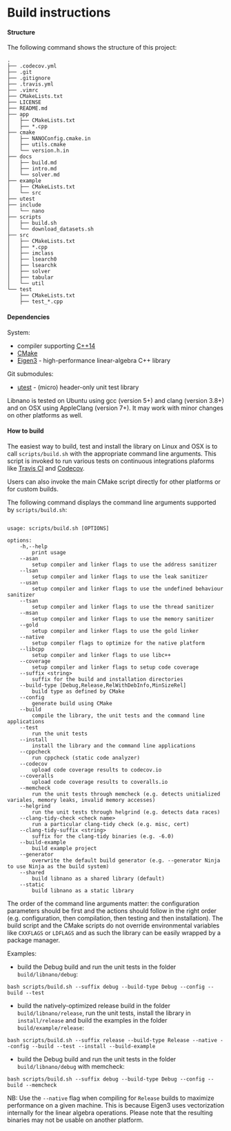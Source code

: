# Build instructions


#### Structure

The following command shows the structure of this project:

```
.
├── .codecov.yml
├── .git
├── .gitignore
├── .travis.yml
├── .vimrc
├── CMakeLists.txt
├── LICENSE
├── README.md
├── app
│   ├── CMakeLists.txt
│   ├── *.cpp
├── cmake
│   ├── NANOConfig.cmake.in
│   ├── utils.cmake
│   └── version.h.in
├── docs
│   ├── build.md
│   ├── intro.md
│   └── solver.md
├── example
│   ├── CMakeLists.txt
│   └── src
├── utest
├── include
│   └── nano
├── scripts
│   ├── build.sh
│   └── download_datasets.sh
├── src
│   ├── CMakeLists.txt
│   ├── *.cpp
│   ├── imclass
│   ├── lsearch0
│   ├── lsearchk
│   ├── solver
│   ├── tabular
│   └── util
└── test
    ├── CMakeLists.txt
    ├── test_*.cpp
```


#### Dependencies

System:
* compiler supporting [C++14](https://isocpp.org/wiki/faq/cpp14)
* [CMake](https://cmake.org)
* [Eigen3](https://tuxfamily.org) - high-performance linear-algebra C++ library

Git submodules:
* [utest](https://github.com/accosmin/utest) - (micro) header-only unit test library

Libnano is tested on Ubuntu using gcc (version 5+) and clang (version 3.8+) and on OSX using AppleClang (version 7+). It may work with minor changes on other platforms as well.


#### How to build

The easiest way to build, test and install the library on Linux and OSX is to call ```scripts/build.sh``` with the appropriate command line arguments. This script is invoked to run various tests on continuous integrations plaforms like [Travis CI](https://travis-ci.org/accosmin/libnano/builds) and [Codecov](https://codecov.io/gh/accosmin/libnano).


Users can also invoke the main CMake script directly for other platforms or for custom builds.


The following command displays the command line arguments supported by ```scripts/build.sh```:
```

usage: scripts/build.sh [OPTIONS]

options:
    -h,--help
        print usage
    --asan
        setup compiler and linker flags to use the address sanitizer
    --lsan
        setup compiler and linker flags to use the leak sanitizer
    --usan
        setup compiler and linker flags to use the undefined behaviour sanitizer
    --tsan
        setup compiler and linker flags to use the thread sanitizer
    --msan
        setup compiler and linker flags to use the memory sanitizer
    --gold
        setup compiler and linker flags to use the gold linker
    --native
        setup compiler flags to optimize for the native platform
    --libcpp
        setup compiler and linker flags to use libc++
    --coverage
        setup compiler and linker flags to setup code coverage
    --suffix <string>
        suffix for the build and installation directories
    --build-type [Debug,Release,RelWithDebInfo,MinSizeRel]
        build type as defined by CMake
    --config
        generate build using CMake
    --build
        compile the library, the unit tests and the command line applications
    --test
        run the unit tests
    --install
        install the library and the command line applications
    --cppcheck
        run cppcheck (static code analyzer)
    --codecov
        upload code coverage results to codecov.io
    --coveralls
        upload code coverage results to coveralls.io
    --memcheck
        run the unit tests through memcheck (e.g. detects unitialized variales, memory leaks, invalid memory accesses)
    --helgrind
        run the unit tests through helgrind (e.g. detects data races)
    --clang-tidy-check <check name>
        run a particular clang-tidy check (e.g. misc, cert)
    --clang-tidy-suffix <string>
        suffix for the clang-tidy binaries (e.g. -6.0)
    --build-example
        build example project
    --generator
        overwrite the default build generator (e.g. --generator Ninja to use Ninja as the build system)
    --shared
        build libnano as a shared library (default)
    --static
        build libnano as a static library
```

The order of the command line arguments matter: the configuration parameters should be first and the actions should follow in the right order (e.g. configuration, then compilation, then testing and then installation). The build script and the CMake scripts do not override environmental variables like ```CXXFLAGS``` or ```LDFLAGS``` and as such the library can be easily wrapped by a package manager.


Examples:
* build the Debug build and run the unit tests in the folder ```build/libnano/debug```:
```
bash scripts/build.sh --suffix debug --build-type Debug --config --build --test
```

* build the natively-optimized release build in the folder ```build/libnano/release```, run the unit tests, install the library in ```install/release``` and build the examples in the folder ```build/example/release```:
```
bash scripts/build.sh --suffix release --build-type Release --native --config --build --test --install --build-example
```

* build the Debug build and run the unit tests in the folder ```build/libnano/debug``` with memcheck:
```
bash scripts/build.sh --suffix debug --build-type Debug --config --build --memcheck
```


NB: Use the ```--native``` flag when compiling for ```Release``` builds to maximize performance on a given machine. This is because Eigen3 uses vectorization internally for the linear algebra operations. Please note that the resulting binaries may not be usable on another platform.
